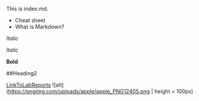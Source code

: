 This is index.md.

* Cheat sheet
* What is Markdown?

_Italic_

*Italic*

**Bold**

##Heading2

[LinkToLabReports](https://charlotqi.github.io/cse15l-lab-reports/)
![alt](https://pngimg.com/uploads/apple/apple_PNG12405.png | height = 100px)
